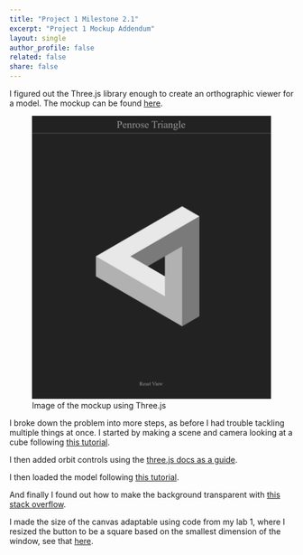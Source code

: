 ```yaml
---
title: "Project 1 Milestone 2.1"
excerpt: "Project 1 Mockup Addendum"
layout: single
author_profile: false
related: false
share: false
---
```


I figured out the Three.js library enough to create an orthographic viewer for a model. The mockup can be found [here](/_pages/impossibleobjects/milestone1/).

<figure class="align-center">
	<a href="/assets/images/atls5630/project1m2_1.jpg"><img src="/assets/images/atls5630/project1m2_1.jpg"></a>
  <figcaption>Image of the mockup using Three.js</figcaption>
</figure>

I broke down the problem into more steps, as before I had trouble tackling multiple things at once. I started by making a scene and camera looking at a cube following [this tutorial](https://www.freecodecamp.org/news/render-3d-objects-in-browser-drawing-a-box-with-threejs/).

I then added orbit controls using the [three.js docs as a guide](https://threejs.org/docs/#examples/en/controls/OrbitControls).

I then loaded the model following [this tutorial](https://discoverthreejs.com/book/first-steps/load-models/).

And finally I found out how to make the background transparent with [this stack overflow](https://stackoverflow.com/questions/20495302/transparent-background-with-three-js).

I made the size of the canvas adaptable using code from my lab 1, where I resized the button to be a square based on the smallest dimension of the window, see that [here](../2021-09-06-lab-1/).
